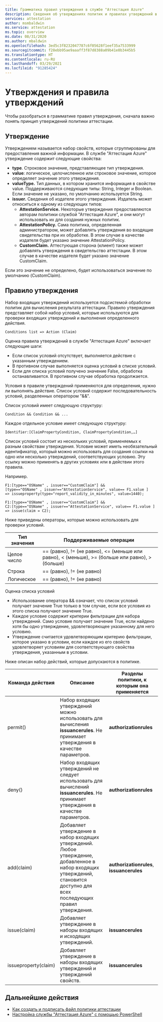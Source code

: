 ```yaml
---
title: Грамматика правил утверждения в службе "Аттестация Azure"
description: Сведения об утверждениях политик и правилах утверждений в службе "Аттестация Azure".
services: attestation
author: msmbaldwin
ms.service: attestation
ms.topic: overview
ms.date: 08/31/2020
ms.author: mbaldwin
ms.openlocfilehash: 3ed5c3f8232047787c6f05628f1eef35a7533999
ms.sourcegitcommit: f28ebb95ae9aaaff3f87d8388a09b41e0b3445b5
ms.translationtype: HT
ms.contentlocale: ru-RU
ms.lasthandoff: 03/29/2021
ms.locfileid: "91285424"
---
```

# <a name="claim-and-claim-rules"></a>Утверждения и правила утверждений

Чтобы разобраться в грамматике правил утверждения, сначала важно понять принцип утверждений политики аттестации.

## <a name="claim"></a>Утверждение

Утверждением называется набор свойств, которые сгруппированы для предоставления важной информации. В службе "Аттестация Azure" утверждение содержит следующие свойства:

- **type**. Строковое значение, представляющее тип утверждения.
- **value**: логическое, целочисленное или строковое значение, которое определяет значение этого утверждения.
- **valueType.** Тип данных, в котором хранится информация в свойстве value. Поддерживаются следующие типы: String, Integer и Boolean. Если значение не указано, по умолчанию используется String.
- **issuer.** Сведения об издателе этого утверждения. Издатель может относиться к одному из следующих типов:
  - **AttestationService.** Некоторые утверждения предоставляются авторам политики службой "Аттестация Azure", и они могут использовать их для создания нужных политик.
  - **AttestationPolicy.** Сама политика, определенная администратором, может добавлять утверждения во входящие свидетельства при их обработке. В этом случае в качестве издателя будет указано значение AttestationPolicy.
  - **CustomClaim.** Аттестующая сторона (клиент) также может добавлять утверждения в свидетельство аттестации. В этом случае в качестве издателя будет указано значение CustomClaim.

Если это значение не определено, будет использоваться значение по умолчанию (CustomClaim).

## <a name="claim-rule"></a>Правило утверждения

Набор входящих утверждений используется подсистемой обработки политик для вычисления результата аттестации. Правило утверждения представляет собой набор условий, которые используются для проверки входящих утверждений и выполнения определенного действия.

```
Conditions list => Action (Claim)
```

Оценка правила утверждений в службе "Аттестация Azure" включает следующие шаги:

- Если список условий отсутствует, выполняется действие с указанным утверждением. 
- В противном случае выполняется оценка условий в списке условий.
- Если для списка условий получено значение False, обработка останавливается. В противном случае обработка продолжается.

Условия в правиле утверждений применяются для определения, нужно ли выполнять действие. Список условий содержит последовательность условий, разделенных оператором "&&".

Список условий имеет следующую структуру:

```
Condition && Condition && ...
```

Каждое отдельное условие имеет следующую структуру:

```
Identifier:[ClaimPropertyCondition, ClaimPropertyCondition,…]
```

Список условий состоит из нескольких условий, применяемых к разным свойствам утверждения. Условие может иметь необязательный идентификатор, который можно использовать для создания ссылки на одно или несколько утверждений, соответствующих условию. Эту ссылку можно применять в других условиях или в действии этого правила.

Например.

```
F1:[type=="OSName" , issuer=="CustomClaim"] && 
[type=="OSName" , issuer=="AttestationService", value== F1.value ] 
=> issueproperty(type="report_validity_in_minutes", value=1440);

F1:[type=="OSName" , issuer=="CustomClaim"] && 
C2:[type=="OSName" , issuer=="AttestationService", value== F1.value ] 
=> issue(claim = C2);
```

Ниже приведены операторы, которые можно использовать для проверки условий.

| Тип значения | Поддерживаемые операции |
|--|--|
| Целое число | == (равно), \!= (не равно), <= (меньше или равно), < (меньше), >= (больше или равно), > (больше) |
| Строка | == (равно), \!= (не равно) |
| Логическое | == (равно), \!= (не равно) |

Оценка списка условий

- Использование оператора && означает, что список условий получает значение True только в том случае, если все условия из этого списка получают значение True.
- Каждое условие содержит критерии фильтрации для набора утверждений. Само условие получает значение True, если найдено хотя бы одно утверждение, удовлетворяющее указанному для него условию.
- Утверждение считается удовлетворяющим критерию фильтрации, которое указано в условии, если каждое из его свойств удовлетворяет условиям для соответствующего свойства утверждения, указанным в условии.  

Ниже описан набор действий, которые допускаются в политике.

| Команда действия | Описание | Разделы политики, к которым она применяется |
|--|--|--|
| permit() | Набор входящих утверждений можно использовать для вычисления **issuancerules**. Не принимает утверждения в качестве параметров. | **authorizationrules** |
| deny() | Набор входящих утверждений не следует использовать для вычислений **issuancerules**. Не принимает утверждения в качестве параметров. | **authorizationrules** |
| add(claim) | Добавляет утверждение в набор входящих утверждений. Любое утверждение, добавленное в набор входящих утверждений, становится доступно для всех последующих правил утверждения. |**authorizationrules**, **issuancerules** |
| issue(claim) | Добавляет утверждение в наборы входящих и исходящих утверждений. | **issuancerules** |
| issueproperty(claim) | Добавляет утверждение в наборы входящих утверждений и утверждений свойств. | **issuancerules**

## <a name="next-steps"></a>Дальнейшие действия

- [Как создать и подписать файл политики аттестации](author-sign-policy.md)
- [Настройка службы "Аттестация Azure" с помощью PowerShell](quickstart-powershell.md)

